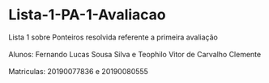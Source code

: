 # Lista-1-PA-1-Avaliacao
Lista 1 sobre Ponteiros resolvida referente a primeira avaliação <br/><br/>
Alunos: Fernando Lucas Sousa Silva e Teophilo Vitor de Carvalho Clemente <br/><br/>
Matriculas: 20190077836 e 20190080555
